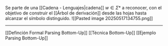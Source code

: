 Se parte de una [[Cadena - Lenguajes|cadena]] $w ∈ Σ*$ a reconocer, con el objetivo de construir el [[Árbol de derivación]] desde las hojas hasta alcanzar el símbolo distinguido.
![[Pasted image 20250517134755.png]]
***
[[Definción Formal Parsing Bottom-Up]] 
[[Técnica Bottom-Up]] 
[[Ejemplo Parsing Bottom-Up]] 